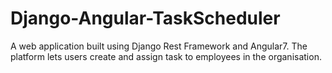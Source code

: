 # Django-Angular-TaskScheduler
A web application built using Django Rest Framework and Angular7. The platform lets users create and assign task to employees in the organisation.
